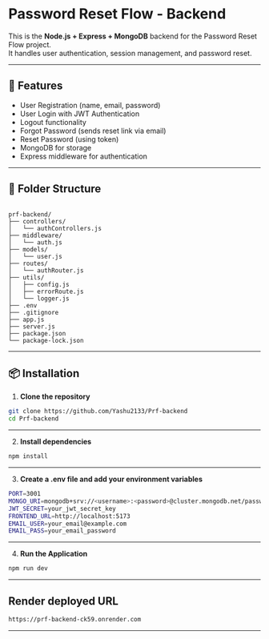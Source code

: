 # Password Reset Flow - Backend

This is the **Node.js + Express + MongoDB** backend for the Password Reset Flow project.  
It handles user authentication, session management, and password reset.

---

## 🚀 Features

- User Registration (name, email, password)
- User Login with JWT Authentication
- Logout functionality
- Forgot Password (sends reset link via email)
- Reset Password (using token)
- MongoDB for storage
- Express middleware for authentication

---

## 📂 Folder Structure

```

prf-backend/
├── controllers/
│   └── authControllers.js
├── middleware/
│   └── auth.js
├── models/
│   └── user.js
├── routes/
│   └── authRouter.js
├── utils/
│   ├── config.js
│   ├── errorRoute.js
│   └── logger.js
├── .env
├── .gitignore
├── app.js
├── server.js
├── package.json
└── package-lock.json

```

---

## 📦 Installation

1. **Clone the repository**

```bash
git clone https://github.com/Yashu2133/Prf-backend
cd Prf-backend
```
---

2. **Install dependencies**

```bash
npm install
```

---

3. **Create a .env file and add your environment variables**

```bash
PORT=3001
MONGO_URI=mongodb+srv://<username>:<password>@cluster.mongodb.net/password-reset
JWT_SECRET=your_jwt_secret_key
FRONTEND_URL=http://localhost:5173
EMAIL_USER=your_email@example.com
EMAIL_PASS=your_email_password
```
---

4. **Run the Application**

```bash
npm run dev
```

---

## Render deployed URL

 ```bash
 https://prf-backend-ck59.onrender.com
 ```
 ---
